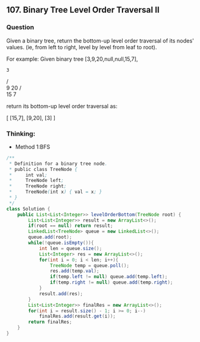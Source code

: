 ## 107. Binary Tree Level Order Traversal II

### Question
Given a binary tree, return the bottom-up level order traversal of its nodes' values. (ie, from left to right, level by level from leaf to root).

For example:
Given binary tree [3,9,20,null,null,15,7],

    3
   / \
  9  20
    /  \
   15   7

return its bottom-up level order traversal as:

[
  [15,7],
  [9,20],
  [3]
]


### Thinking:
* Method 1:BFS

```Java
/**
 * Definition for a binary tree node.
 * public class TreeNode {
 *     int val;
 *     TreeNode left;
 *     TreeNode right;
 *     TreeNode(int x) { val = x; }
 * }
 */
class Solution {
    public List<List<Integer>> levelOrderBottom(TreeNode root) {
        List<List<Integer>> result = new ArrayList<>();
        if(root == null) return result;
        LinkedList<TreeNode> queue = new LinkedList<>();
        queue.add(root);
        while(!queue.isEmpty()){
            int len = queue.size();
            List<Integer> res = new ArrayList<>();
            for(int i = 0; i < len; i++){
                TreeNode temp = queue.poll();
                res.add(temp.val);
                if(temp.left != null) queue.add(temp.left);
                if(temp.right != null) queue.add(temp.right);
            }
            result.add(res);
        }
        List<List<Integer>> finalRes = new ArrayList<>();
        for(int i = result.size() - 1; i >= 0; i--)
            finalRes.add(result.get(i));
        return finalRes;
    }
}
```